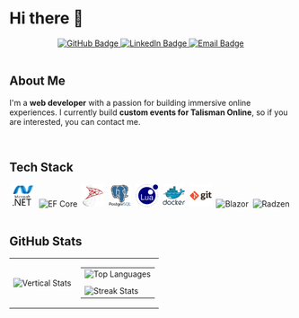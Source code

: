 # Hi there 👋

<div align="center">
  <a href="https://github.com/goofy5752" target="_blank">
    <img src="https://img.shields.io/badge/-GitHub-181717?style=for-the-badge&logo=github" alt="GitHub Badge"/>
  </a>
  <a href="https://www.linkedin.com/in/goofy5752" target="_blank">
    <img src="https://img.shields.io/badge/-LinkedIn-blue?style=for-the-badge&logo=Linkedin&logoColor=white" alt="LinkedIn Badge"/>
  </a>
  <a href="mailto:m.asenov5752@gmail.com" target="_blank">
    <img src="https://img.shields.io/badge/-Gmail-c14438?style=for-the-badge&logo=Gmail&logoColor=white" alt="Email Badge"/>
  </a>
</div>

<br/>

## About Me

I'm a **web developer** with a passion for building immersive online experiences. I currently build **custom events for Talisman Online**, so if you are interested, you can contact me.

<br/>

## Tech Stack

<div align="center">
  <!-- .NET CORE -->
  <img src="https://raw.githubusercontent.com/devicons/devicon/master/icons/dot-net/dot-net-original-wordmark.svg" alt=".NET Core" width="40" height="40" />&nbsp;
  <!-- EF CORE -->
  <img src="https://static-00.iconduck.com/assets.00/csharp-plain-icon-1787x2048-y9q3a2mj.png" alt="EF Core" width="40" height="40" />&nbsp;
  <!-- MSSQL -->
  <img src="https://raw.githubusercontent.com/devicons/devicon/master/icons/microsoftsqlserver/microsoftsqlserver-original.svg" alt="MSSQL" width="40" height="40" />&nbsp;
  <!-- POSTGRES -->
  <img src="https://raw.githubusercontent.com/devicons/devicon/master/icons/postgresql/postgresql-original-wordmark.svg" alt="Postgres" width="40" height="40" />&nbsp;
  <!-- LUA -->
  <img src="https://raw.githubusercontent.com/devicons/devicon/master/icons/lua/lua-original.svg" alt="Lua" width="40" height="40" />&nbsp;
  <!-- DOCKER -->
  <img src="https://raw.githubusercontent.com/devicons/devicon/master/icons/docker/docker-original-wordmark.svg" alt="Docker" width="40" height="40" />&nbsp;
  <!-- GIT -->
  <img src="https://raw.githubusercontent.com/devicons/devicon/master/icons/git/git-original-wordmark.svg" alt="Git" width="40" height="40" />&nbsp;
  <!-- BLAZOR -->
  <img src="https://upload.wikimedia.org/wikipedia/commons/thumb/d/d0/Blazor.png/800px-Blazor.png" alt="Blazor" width="40" height="40" />&nbsp;
  <!-- RADZEN -->
  <img src="https://images.crunchbase.com/image/upload/c_pad,f_auto,q_auto:eco,dpr_1/bunmop16i7jodw52jdbm" alt="Radzen" width="40" height="40" />
</div>

</br>

## GitHub Stats

<table align="center" style="border: none !important; background: transparent !important;">
  <tr style="border: none !important; background: transparent !important;">
    <td valign="middle" style="border: none !important; background: transparent !important;">
      <!-- Vertical Card (height = 400px) -->
      <img src="https://github-readme-stats.vercel.app/api/top-langs/?username=goofy5752&theme=radical&layout=donut-vertical" alt="Vertical Stats" height="400" style="border: none !important; background: transparent !important;" />
    </td>
    <td valign="middle" style="border: none !important; background: transparent !important; padding-left: 10px !important;">
      <table style="border: none !important; background: transparent !important;">
        <tr style="border: none !important; background: transparent !important;">
          <td style="border: none !important; background: transparent !important;">
            <!-- First Horizontal Card (200px height, 300px width) -->
            <img src="https://github-readme-stats-pi-rust-32.vercel.app/api?username=goofy5752&show_icons=true&hide_border=true&theme=radical" alt="Top Languages" height="200" width="300" style="border: none !important; background: transparent !important;" />
          </td>
        </tr>
        <tr style="border: none !important; background: transparent !important;">
          <td style="padding-top: 10px !important; border: none !important; background: transparent !important;">
            <!-- Second Horizontal Card (200px height, 300px width) -->
            <img src="https://github-readme-streak-stats-eight-blue-32.vercel.app/?user=goofy5752&theme=radical" alt="Streak Stats" height="200" width="300" style="border: none !important; background: transparent !important;" />
          </td>
        </tr>
      </table>
    </td>
  </tr>
</table>

<br/>
